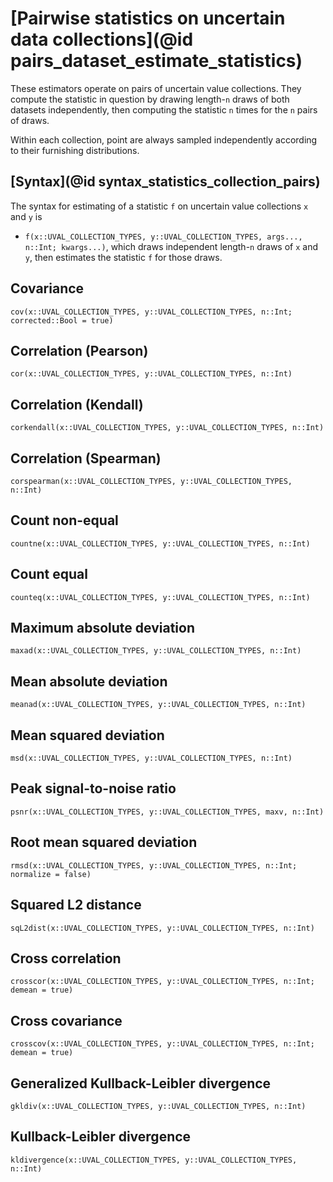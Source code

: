 # [Pairwise statistics on uncertain data collections](@id pairs_dataset_estimate_statistics)

These estimators operate on pairs of uncertain value collections. They compute the 
statistic in question by drawing length-`n` draws of both datasets independently,
then computing the statistic `n` times for the `n` pairs of draws. 

Within each collection, point are always sampled independently according to their 
furnishing distributions.

## [Syntax](@id syntax_statistics_collection_pairs)

The syntax for estimating of a statistic `f` on uncertain value collections `x` and `y` is

- `f(x::UVAL_COLLECTION_TYPES, y::UVAL_COLLECTION_TYPES, args..., n::Int; kwargs...)`, which draws independent length-`n` draws of `x` and `y`, then estimates the statistic `f` for those draws.

## Covariance

```@docs
cov(x::UVAL_COLLECTION_TYPES, y::UVAL_COLLECTION_TYPES, n::Int; corrected::Bool = true)
```

## Correlation (Pearson)

```@docs
cor(x::UVAL_COLLECTION_TYPES, y::UVAL_COLLECTION_TYPES, n::Int)
```

## Correlation (Kendall)

```@docs
corkendall(x::UVAL_COLLECTION_TYPES, y::UVAL_COLLECTION_TYPES, n::Int)
```

## Correlation (Spearman)

```@docs
corspearman(x::UVAL_COLLECTION_TYPES, y::UVAL_COLLECTION_TYPES, n::Int)
```

## Count non-equal

```@docs
countne(x::UVAL_COLLECTION_TYPES, y::UVAL_COLLECTION_TYPES, n::Int)
```

## Count equal

```@docs
counteq(x::UVAL_COLLECTION_TYPES, y::UVAL_COLLECTION_TYPES, n::Int)
```

## Maximum absolute deviation

```@docs
maxad(x::UVAL_COLLECTION_TYPES, y::UVAL_COLLECTION_TYPES, n::Int)
```

## Mean absolute deviation

```@docs
meanad(x::UVAL_COLLECTION_TYPES, y::UVAL_COLLECTION_TYPES, n::Int)
```

## Mean squared deviation

```@docs
msd(x::UVAL_COLLECTION_TYPES, y::UVAL_COLLECTION_TYPES, n::Int)
```

## Peak signal-to-noise ratio

```@docs
psnr(x::UVAL_COLLECTION_TYPES, y::UVAL_COLLECTION_TYPES, maxv, n::Int)
```

## Root mean squared deviation

```@docs
rmsd(x::UVAL_COLLECTION_TYPES, y::UVAL_COLLECTION_TYPES, n::Int; normalize = false)
```

## Squared L2 distance

```@docs
sqL2dist(x::UVAL_COLLECTION_TYPES, y::UVAL_COLLECTION_TYPES, n::Int)
```

## Cross correlation

```@docs
crosscor(x::UVAL_COLLECTION_TYPES, y::UVAL_COLLECTION_TYPES, n::Int; demean = true)
```

## Cross covariance

```@docs
crosscov(x::UVAL_COLLECTION_TYPES, y::UVAL_COLLECTION_TYPES, n::Int; demean = true)
```

## Generalized Kullback-Leibler divergence

```@docs
gkldiv(x::UVAL_COLLECTION_TYPES, y::UVAL_COLLECTION_TYPES, n::Int)
```

## Kullback-Leibler divergence

```@docs
kldivergence(x::UVAL_COLLECTION_TYPES, y::UVAL_COLLECTION_TYPES, n::Int)
```

